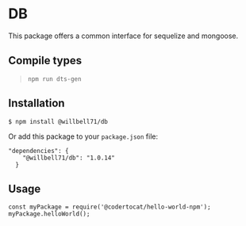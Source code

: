 # DB

This package offers a common interface for sequelize and mongoose.

## Compile types

>`npm run dts-gen`

## Installation

`$ npm install @willbell71/db`

Or add this package to your `package.json` file:

```
"dependencies": {
    "@willbell71/db": "1.0.14"
  }
```

## Usage

```
const myPackage = require('@codertocat/hello-world-npm');
myPackage.helloWorld();
```
